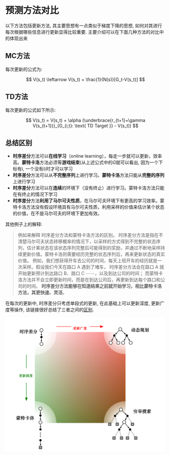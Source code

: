 # 预测方法对比

以下方法包括更新方法, 其主要思想有一点类似于梯度下降的思想, 如何对其进行每次根据哪些信息进行更新显得比较重要. 主要介绍可以在下面几种方法的对比中的体现出来

## MC方法

每次更新的公式为:

$$
V(s_t) \leftarrow V(s_t) + \frac{1}{N(s)}[G_t-V(s_t)]
$$

## TD方法

每次更新的公式如下所示:

$$
V(s_t) = V(s_t) + \alpha (\underbrace{r_{t+1}+\gamma V(s_{t+1})}_{G_{i,t}: \text{ TD Target }} - V(s_t))
$$

## 总结区别

- **时序差分**方法可以**在线学习**（online learning），每走一步就可以更新，效率高。**蒙特卡洛**方法必须等**游戏结束**(从上述公式中的$G$就可以看出, 因为一个下标有i, 一个没有i)时才可以学习
- **时序差分**方法可以从**不完整序列**上进行学习。**蒙特卡洛**方法只能从**完整的序列**上进行学习
- **时序差分**方法可以在**连续**的环境下（没有终止）进行学习。蒙特卡洛方法只能在有终止的情况下学习
- **时序差分**方法**利用了马尔可夫性质**，在马尔可夫环境下有更高的学习效率。蒙特卡洛方法没有假设环境具有马尔可夫性质，利用采样的价值来估计某个状态的价值，在不是马尔可夫的环境下更加有效。

其他例子上的解释:

> 例如来解释 时序差分方法和蒙特卡洛方法的区别。 时序差分方法是指在不清楚马尔可夫状态转移概率的情况下，以采样的方式得到不完整的状态序列，估计某状态在该状态序列完整后可能得到的奖励，并通过不断地采样持续更新价值。蒙特卡洛则需要经历完整的状态序列后，再来更新状态的真实价值。 例如，我们想获得开车去公司的时间，每天上班开车的经历就是一次采样。假设我们今天在路口 A 遇到了堵车， 时序差分方法会在路口 A 就开始更新预计到达路口 B、路口 C $\cdots \cdots$，以及到达公司的时间； 而蒙特卡洛方法并不会立即更新时间，而是在到达公司后，再更新到达每个路口和公司的时间。 **时序差分方法能够在知道结果之前就开始学习，相比蒙特卡洛方法，其更快速、灵活**。

在每次的更新中, 时序差分只考虑单段式的更新, 在此基础上可以更新深度, 更新广度等操作, 该链接很好总结了三者之间的[区别](https://datawhalechina.github.io/easy-rl/#/chapter3/chapter3?id=_333-%e5%8a%a8%e6%80%81%e8%a7%84%e5%88%92%e6%96%b9%e6%b3%95%e3%80%81%e8%92%99%e7%89%b9%e5%8d%a1%e6%b4%9b%e6%96%b9%e6%b3%95%e4%bb%a5%e5%8f%8a%e6%97%b6%e5%ba%8f%e5%b7%ae%e5%88%86%e6%96%b9%e6%b3%95%e7%9a%84%e8%87%aa%e4%b8%be%e5%92%8c%e9%87%87%e6%a0%b7).

![比较](comparison_5.png)
